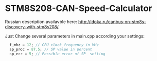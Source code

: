 STM8S208-CAN-Speed-Calculator
=============================

Russian description availavble here: http://idoka.ru/canbus-on-stm8s-discovery-with-stm8s208/

Just Change several parameters in main.cpp  according your settings:
```c
  f_mhz = 12; // CPU clock frequency in MHz
  sp_proc = 87.5; // SP value in percent
  sp_err = 5; // Possible error of SP  setting
```
